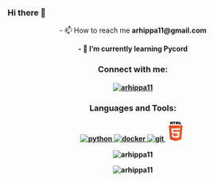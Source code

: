 ### Hi there 👋 

<p align="center">- 📫 How to reach me <b>arhippa11@gmail.com<b></p>
<p align="center">- 🌱 I’m currently learning <b>Pycord<b></p>


<h3 align="center">Connect with me:</h3>
<p align="center">
<a href="https://twitter.com/arhippa11" target="blank"><img align="center" src="https://raw.githubusercontent.com/rahuldkjain/github-profile-readme-generator/master/src/images/icons/Social/twitter.svg" alt="arhippa11" height="30" width="40" /></a>

<h3 align="center">Languages and Tools:</h3>
<p align="center"> <a href="https://www.w3schools.com/python/" target="_blank" rel="noreferrer"> <img src="https://stocade.com/arhippa11/python-original.svg" alt="python" width="40" height="40"/> </a> <a href="https://docker.com" target="_blank" rel="noreferrer"> <img src="https://stocade.com/arhippa11/docker-original-wordmark.svg" alt="docker" width="40" height="40"/> </a> <a href="https://git-scm.com/" target="_blank" rel="noreferrer"> <img src="https://www.vectorlogo.zone/logos/git-scm/git-scm-icon.svg" alt="git" width="40" height="40"/> </a> <a href="https://www.w3.org/html/" target="_blank" rel="noreferrer"> <img src="https://raw.githubusercontent.com/devicons/devicon/master/icons/html5/html5-original-wordmark.svg" alt="html5" width="40" height="40"/> </a>

<p align="center"><img align="center" src="https://github-readme-streak-stats.herokuapp.com/?user=arhippa11&theme=radical" alt="arhippa11" /></p>


<p align="center"> <img src="https://komarev.com/ghpvc/?username=arhippa11&label=Profile%20views&color=0e75b6&style=plastic" alt="arhippa11" /> </p>



